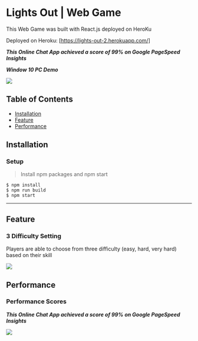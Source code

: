 # Lights Out | Web Game

This Web Game was built with React.js deployed on HeroKu

Deployed on Heroku: [https://lights-out-2.herokuapp.com/]

***This Online Chat App achieved a score of 99% on Google PageSpeed Insights***

***Window 10 PC Demo***

<img src="https://github.com/jeffylau50/LightsOutGame/blob/master/image/pcDemo.gif"/>


## Table of Contents

- [Installation](#installation)
- [Feature](#feature)
- [Performance](#Performance)

## Installation  
  
### Setup

> Install npm packages and npm start

```shell
$ npm install
$ npm run build
$ npm start

```

---

## Feature


### 3 Difficulty Setting

Players are able to choose from three difficulty (easy, hard, very hard) based on their skill

<img src="https://github.com/jeffylau50/LightsOutGame/blob/master/image/diffDemo.gif"/>


## Performance

### Performance Scores

***This Online Chat App achieved a score of 99% on Google PageSpeed Insights***

<img src="https://github.com/jeffylau50/LightsOutGame/blob/master/image/score1.PNG"/>

